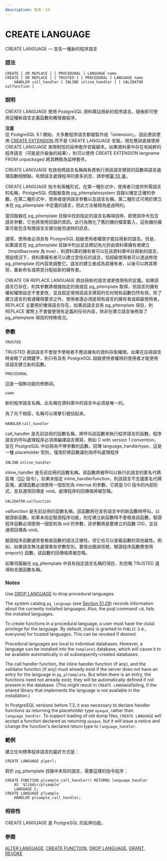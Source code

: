 ```yaml
---
description: 版本：10
---
```


# CREATE LANGUAGE

CREATE LANGUAGE — 宣告一種新的程序語言

### 語法

```text
CREATE [ OR REPLACE ] [ PROCEDURAL ] LANGUAGE name
CREATE [ OR REPLACE ] [ TRUSTED ] [ PROCEDURAL ] LANGUAGE name
    HANDLER call_handler [ INLINE inline_handler ] [ VALIDATOR valfunction ]
```

### 說明

CREATE LANGUAGE 使用 PostgreSQL 資料庫註冊新的程序語言。隨後即可使用這種新語言定義函數和觸發器程序。

**注意**  
從 PostgreSQL 9.1 開始，大多數程序語言都被製作成「extension」，因此應該使用 [CREATE EXTENSION](create-extension.md) 而不是 CREATE LANGUAGE 安裝。現在應該直接使用 CREATE LANGUAGE 來限制性的延伸套件安裝腳本。如果資料庫中存在有純粹的程序語言（可能是升級後的結果），則可以使用 CREATE EXTENSION langname FROM unpackaged 將其轉換為延伸套件。

CREATE LANGUAGE 有效地將語言名稱與負責執行用該語言撰寫的函數與語言處理函數相關聯。有關語言處理程序的更多訊息，請參閱[第 55 章](../../internals/writing-a-procedural-language-handler.md)。

CREATE LANGUAGE 指令有兩種形式。在第一種形式中，使用者只提供所需語言的名稱，PostgreSQL 伺服器查詢 pg\_pltemplatesystem 目錄以確定正確的參數。在第二種形式中，使用者提供語言參數以及語言名稱。第二種形式可用於建立未在 pg\_pltemplate 中定義的語言，但此方法被視為是過時的。

當伺服器在 pg\_pltemplate 目錄中找到指定的語言名稱項目時，即使該命令包含語言參數，它也將使用目錄的資訊。此行為簡化了舊的備份檔案載入，這些備份檔案可能包含有關語言支援功能但過時的訊息。

通常，使用者必須具有 PostgreSQL 超級使用者權限才能註冊新的語言。但是，如果語言在 pg\_pltemplate 目錄中列出並且標記為允許由資料庫擁有者建立（tmpldbacreate 為 true），則資料庫的擁有者可以在該資料庫中註冊新的語言。預設情況下，資料庫擁有者可以建立受信任的語言，但超級使用者可以透過修改 pg\_pltemplate 的內容來調整它。語言的建立者成為其擁有者，以後可以將其移除，重新命名或將其分配給新的擁有者。

CREATE OR REPLACE LANGUAGE 將註冊新的語言或更換現有的定義。如果該語言已存在，則其參數將根據指定的值或從 pg\_pltemplate 取得，但語言的擁有權和權限設定不會更改，並且假定使用該語言撰寫的任何現有函數仍然有效。除了建立語言的普通權限要求之外，使用者還必須是現有語言的擁有者或超級使用者。REPLACE 主要用於確保語言存在。如果該語言具有 pg\_pltemplate 項目，則 REPLACE 實際上不會變更現有定義的任何內容，除非在建立語言後修改了 pg\_pltemplate 項目的特殊情況。

### 參數

`TRUSTED`

TRUSTED 表該語言不會授予使用者不應該擁有的資料存取權限。如果在註冊語言時省略了此關鍵字，則只有具有 PostgreSQL 超級使用者權限的使用者才能使用該語言建立新的函數。

`PROCEDURAL`

這是一個無功能的修飾詞。

_`name`_

新的程序語言名稱。此名稱在資料庫中的語言中必須是唯一的。

為了向下相容，名稱可以用單引號括起來。

`HANDLER` _`call_handler`_

call\_handler 是先前註冊的函數名稱，將呼叫該函數來執行程序語言的函數。程序語言的呼叫處理程序必須用編譯語言撰寫，例如 C with version 1 convention，並在 PostgreSQL 中註冊為不帶參數的函數，回傳 language\_handlertype，這是一種 placeholder 型別，僅用於將函數識別為呼叫處理程序

`INLINE` _`inline_handler`_

inline\_handler 是先前註冊的函數名稱，該函數將被呼叫以執行此語言的匿名代碼區塊（[DO](do.md) 指令）。如果未指定 inline\_handlerfunction，則該語言不支援匿名代碼區塊。處理函數必須使用一個型別為 internal 的參數，它將是 DO 指令的內部形式，並且通常回傳是 void。處理程序的回傳值將被忽略。

`VALIDATOR` _`valfunction`_

valfunction 是先前註冊的函數名稱，該函數將在宣告語言中的新函數時呼叫，以驗證新函數。如果未指定驗證程序功能，則在建立新函數時不會檢查該函數。驗證程序函數必須使用一個型別為 oid 的參數，該參數將是要建立的函數 OID，並且通常回傳為 void。

驗證程序函數通常會檢查函數的語法正確性，但它也可以查看函數的其他屬性。例如，如果語言無法處理某些參數型別。要發出錯誤信號，驗證程序函數應使用ereport\(\) 函數。該函數的回傳值將被忽略。

如果伺服器在 pg\_pltemplate 中具有指定語言名稱的項目，則忽略 TRUSTED 選項和支援函數名稱。

### Notes

Use [DROP LANGUAGE](https://www.postgresql.org/docs/10/static/sql-droplanguage.html) to drop procedural languages.

The system catalog `pg_language` \(see [Section 51.29](https://www.postgresql.org/docs/10/static/catalog-pg-language.html)\) records information about the currently installed languages. Also, the psql command `\dL` lists the installed languages.

To create functions in a procedural language, a user must have the `USAGE` privilege for the language. By default, `USAGE` is granted to `PUBLIC` \(i.e., everyone\) for trusted languages. This can be revoked if desired.

Procedural languages are local to individual databases. However, a language can be installed into the `template1` database, which will cause it to be available automatically in all subsequently-created databases.

The call handler function, the inline handler function \(if any\), and the validator function \(if any\) must already exist if the server does not have an entry for the language in `pg_pltemplate`. But when there is an entry, the functions need not already exist; they will be automatically defined if not present in the database. \(This might result in `CREATE LANGUAGE`failing, if the shared library that implements the language is not available in the installation.\)

In PostgreSQL versions before 7.3, it was necessary to declare handler functions as returning the placeholder type `opaque`, rather than `language_handler`. To support loading of old dump files, `CREATE LANGUAGE` will accept a function declared as returning `opaque`, but it will issue a notice and change the function's declared return type to `language_handler`.

### 範例

建立任何標準程序語言的最好方式是：

```text
CREATE LANGUAGE plperl;
```

對於 pg\_pltemplate 目錄中未知的語言，需要這樣的指令程序：

```text
CREATE FUNCTION plsample_call_handler() RETURNS language_handler
    AS '$libdir/plsample'
    LANGUAGE C;
CREATE LANGUAGE plsample
    HANDLER plsample_call_handler;
```

### 相容性

CREATE LANGUAGE 是 PostgreSQL 的延伸功能。

### 參閱

[ALTER LANGUAGE](alter-language.md), [CREATE FUNCTION](create-function.md), [DROP LANGUAGE](drop-language.md), [GRANT](grant.md), [REVOKE](revoke.md)

